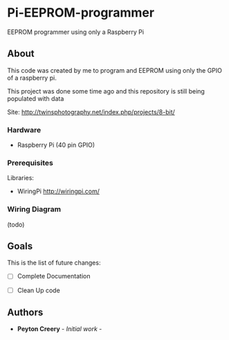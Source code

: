 # Pi-EEPROM-programmer
EEPROM programmer using only a Raspberry Pi


## About

This code was created by me to program and EEPROM using only the GPIO of a raspberry pi.

This project was done some time ago and this repository is still being populated with data

Site: http://twinsphotography.net/index.php/projects/8-bit/


### Hardware

 - Raspberry Pi (40 pin GPIO)

### Prerequisites

Libraries:
 - WiringPi http://wiringpi.com/

### Wiring Diagram

(todo)

## Goals
This is the list of future changes:

 - [ ] Complete Documentation
 - [ ] Clean Up code


## Authors

* **Peyton Creery** - *Initial work* - 
